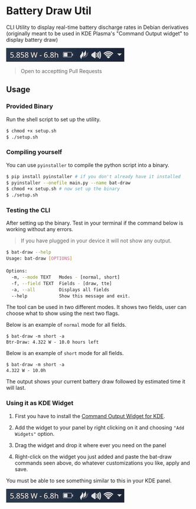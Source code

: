 # Battery Draw Util

CLI Utility to display real-time battery discharge rates in Debian derivatives (originally meant to be used in KDE Plasma's "Command Output widget" to display battery draw)   

![Sample Image](sample/sample.png)

> Open to acceptting Pull Requests

## Usage 

### Provided Binary

Run the shell script to set up the utility. 

```bash
$ chmod +x setup.sh
$ ./setup.sh
```

### Compiling yourself

You can use `pyinstaller` to compile the python script into a binary.

```bash
$ pip install pyinstaller # if you don't already have it installed
$ pyinstaller --onefile main.py --name bat-draw
$ chmod +x setup.sh # now set up the binary
$ ./setup.sh
```

### Testing the CLI

After setting up the binary. Test in your terminal if the command below is working without any errors.

> If you have plugged in your device it will not show any output. 

```bash
$ bat-draw --help
Usage: bat-draw [OPTIONS]

Options:
  -m, --mode TEXT   Modes - [normal, short]
  -f, --field TEXT  Fields - [draw, tte]
  -a, --all         Displays all fields
  --help            Show this message and exit.
```

The tool can be used in two different modes. It shows two fields, user can choose what to show using the next two flags. 

Below is an example of `normal` mode for all fields.

```
$ bat-draw -m short -a
Btr-Draw: 4.322 W - 10.0 hours left
```

Below is an example of `short` mode for all fields.

```
$ bat-draw -m short -a
4.322 W - 10.0h
```

The output shows your current battery draw followed by estimated time it will last. 

### Using it as KDE Widget

1. First you have to install the [Command Output Widget for KDE](https://store.kde.org/p/1166510/).

2. Add the widget to your panel by right clicking on it and choosing `"Add Widgets"` option. 

3. Drag the widget and drop it where ever you need on the panel

4. Right-click on the widget you just added and paste the bat-draw commands seen above, do whatever customizations you like, apply and save. 

You must be able to see something similar to this in your KDE panel. 

![Sample Image](sample/sample.png)